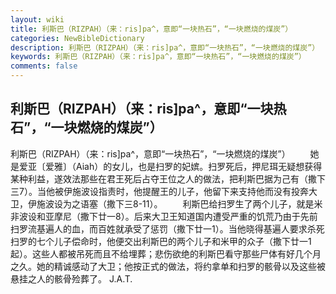 ```yaml
---
layout: wiki
title: 利斯巴（RIZPAH）（来：ris]pa^，意即“一块热石”，“一块燃烧的煤炭”）
categories: NewBibleDictionary
description: 利斯巴（RIZPAH）（来：ris]pa^，意即“一块热石”，“一块燃烧的煤炭”）
keywords: 利斯巴（RIZPAH）（来：ris]pa^，意即“一块热石”，“一块燃烧的煤炭”）
comments: false
---
```


## 利斯巴（RIZPAH）（来：ris]pa^，意即“一块热石”，“一块燃烧的煤炭”）



利斯巴（RIZPAH）（来：ris]pa^，意即“一块热石”，“一块燃烧的煤炭”）
　　她是爱亚〔爱雅〕（Aiah）的女儿，也是扫罗的妃嫔。扫罗死后，押尼珥无疑想获得某种利益，遂效法那些在君王死后占夺王位之人的做法，把利斯巴据为己有（撒下三7）。当他被伊施波设指责时，他提醒王的儿子，他留下来支持他而没有投奔大卫，伊施波设为之语塞（撒下三8-11）。
　　利斯巴给扫罗生了两个儿子，就是米非波设和亚摩尼（撒下廿一8）。后来大卫王知道国内遭受严重的饥荒乃由于先前扫罗流基遍人的血，而百姓就承受了惩罚（撒下廿一1）。当他晓得基遍人要求杀死扫罗的七个儿子偿命时，他便交出利斯巴的两个儿子和米甲的众子（撒下廿一1起）。这些人都被吊死而且不给埋葬；悲伤欲绝的利斯巴看守那些尸体有好几个月之久。她的精诚感动了大卫；他按正式的做法，将约拿单和扫罗的骸骨以及这些被悬挂之人的骸骨殓葬了。
J.A.T.




